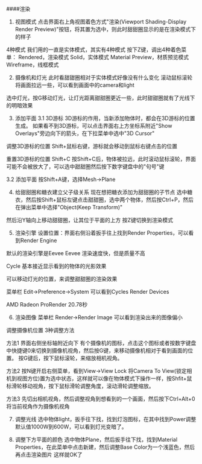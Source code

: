 ####渲染

1. 视图模式
点击界面右上角视图着色方式"渲染(Viewport Shading-Display Render Preview)"按钮，将其置为选中，则此时甜甜圈显示的是在渲染模式下的样子

4种模式
我们用的一直是实体模式，其实有4种模式
按下Z键，调出4种着色菜单：
Rendered，渲染模式
Solid，实体模式
Material Preview，材质预览模式
Wireframe，线框模式

2. 摄像机和灯光
此时看甜甜圈相对于实体模式好像没有什么变化
滚动鼠标滚轮将画面拉远一些，可以看到画面中的camera和light

选中灯光，按G移动灯光，让灯光距离甜甜圈更近一些，此时甜甜圈就有了光线下的明暗效果

3. 添加平面
3.1 3D游标
3D游标的作用，当新添加物体时，都会在3D游标的位置生成。
如果看不到3D游标，可以点击界面右上方坐标系附近"Show Overlays"旁边向下的箭头，在下拉菜单中选中"3D Cursor"

调整3D游标的位置
Shift+鼠标右键，游标就会移动到鼠标右键点击的位置

重置3D游标的位置
Shift+C
按Shift+C后，物体被拉远，此时滚动鼠标滚轮，界面可能不会被放大了，可以选中甜甜圈然后按下数字键盘中的"句号"键

3.2 添加平面
按Shift+A键，选择Mesh->Plane

4. 给甜甜圈和糖衣建立父子级关系
现在想把糖衣添加为甜甜圈的子节点
选中糖衣，然后按Shift+鼠标左键点击甜甜圈，选中两个物体，然后按Ctrl+P，然后在弹出菜单中选择"Object(Keep Transform)"

然后沿Y轴向上移动甜甜圈，让其位于平面的上方
按Z键切换到渲染模式

5. 渲染引擎
设置位置：界面右侧沿着扳手往上找到Render Properties，可以看到Render Engine

默认的渲染引擎是Eevee
Eevee
渲染速度快，但是质量不高

Cycle
基本接近显示看到的物体的光影效果

可以移动灯光的位置，来调整甜甜圈的渲染效果

菜单栏
Edit->Preference->System
可以看到Cycles Render Devices

AMD Radeon ProRender
20.78秒

6. 渲染图像
菜单栏 Render->Render Image
可以看到渲染出来的图像偏小

调整摄像机位置 3种调整方法

方法1
界面右侧坐标轴附近向下 有个摄像机的图标，点击这个图标或者按数字键盘中快捷键0来切换到摄像机视角，然后按G键，来移动摄像机相对于看到画面的位置。
按G键后，按下鼠标滚轮，来缩放相机视角。

方法2
按N键开启右侧菜单，看到View->View Lock 
将Camera To View(锁定相机到视图方位)置为选中状态，这样就可以像在物体模式下操作一样，按Shfit+鼠标滑轮移动视角，按下鼠标滑轮调整角度，滚动滑轮调整缩放。

方法3
先切出相机视角，然后调整视角到想看到的一个画面，然后按下Ctrl+Alt+0 将当前视角作为摄像机视角

7. 调整光线
选中物体light，扳手往下找，找到灯泡图标，在其中找到Power调整默认值1000W到600W，可以看到灯光变暗了。

8. 调整下方平面的颜色
选中物体Plane，然后扳手往下找，找到Material Properties，在此菜单中点击新建，然后调整Base Color为一个浅蓝色，然后再点击渲染图片
这样就OK了